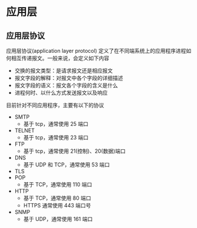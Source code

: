 # 应用层

## 应用层协议

应用层协议(application layer protocol) 定义了在不同端系统上的应用程序进程如何相互传递报文。一般来说，会定义如下内容

- 交换的报文类型：是请求报文还是相应报文
- 报文字段的解释：对报文中各个字段的详细描述
- 报文字段的语义：报文各个字段的含义是什么
- 进程何时、以什么方式发送报文以及响应

目前针对不同应用程序，主要有以下的协议

- SMTP
  - 基于 tcp，通常使用 25 端口
- TELNET
  - 基于 tcp，通常使用 23 端口
- FTP
  - 基于 tcp，通常使用 21(控制)、20(数据)端口
- DNS
  - 基于 UDP 和 TCP，通常使用 53 端口
- TLS
- POP
  - 基于 TCP，通常使用 110 端口
- HTTP
  - 基于 TCP，通常使用 80 端口
  - HTTPS 通常使用 443 端口号
- SNMP
  - 基于 UDP，通常使用 161 端口
